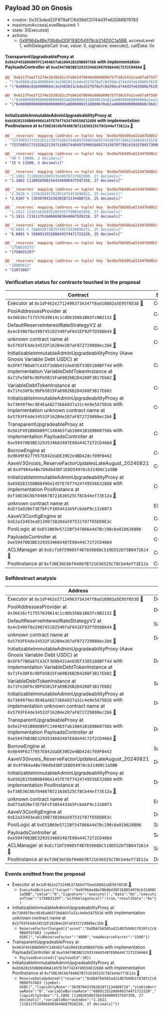 ## Payload 30 on Gnosis

- creator: 0x3Cbded22F878aFC8d39dCD744d3Fe62086B76193
- maximumAccessLevelRequired: 1
- state: 3(Executed)
- actions:
  - [0x9f964a4Be706dbd3DF1E8D54978cb314D0C1a5BB](https://gnosisscan.io/tx/0x9f964a4Be706dbd3DF1E8D54978cb314D0C1a5BB), accessLevel: 1, withDelegateCall: true, value: 0, signature: execute(), callData: 0x

#### TransparentUpgradeableProxy at `0x9A1F491B86D09fC1484b5fab10041B189B60756b` with implementation PayloadsController at `0xe59470B3BE3293534603487E00A44C72f2CD466d` [:ghost:](https://github.com/bgd-labs/aave-address-book  "GovernanceV3Gnosis.PAYLOADS_CONTROLLER")

```diff
@@ `0x6117fee2f1274e1b392d2c3fe842478040a980d896757f38cbfe2ceebfa9f55f` raw  @@
- "\"0x0068c81b490066dc3e2402013cbded22f878afc8d39dcd744d3fe62086b76193\""
+ "\"0x0068c81b490066dc3e2403013cbded22f878afc8d39dcd744d3fe62086b76193\""

@@ `0x6117fee2f1274e1b392d2c3fe842478040a980d896757f38cbfe2ceebfa9f560` raw  @@
- "\"0x000000000000000000093a80000001518000670a62a400000000000066e2ea12\""
+ "\"0x000000000000000000093a80000001518000670a62a400000000000068c96dc1\""

```
#### InitializableImmutableAdminUpgradeabilityProxy at `0xb50201558B00496A145fE76f7424749556E326D8` with implementation PoolInstance at `0xf30E36C6bf04067B721636525Cf8Cb44ef73E12a` [:ghost:](https://github.com/bgd-labs/aave-address-book  "AaveV3Gnosis.POOL")

```diff
@@ `_reserves` mapping (address => tuple) key `0xddafbb505ad214d7b80b1f830fccc89b60fb7a83`.configuration.data @@
- "7237005577332262213973186574460975990168927433879779862310039141574728227172"
+ "7237005577332262213973186574460975990168927433879779816193178957300849187172"

@@ `_reserves` mapping (address => tuple) key `0xddafbb505ad214d7b80b1f830fccc89b60fb7a83`.configuration.reserveFactor @@
- "40 % [4000, 2 decimals]"
+ "15 % [1500, 2 decimals]"

@@ `_reserves` mapping (address => tuple) key `0xddafbb505ad214d7b80b1f830fccc89b60fb7a83`.liquidityIndex @@
- "1.1002 [1100261200573549970717982000, 27 decimals]"
+ "1.1002 [1100265601564346006937547350, 27 decimals]"

@@ `_reserves` mapping (address => tuple) key `0xddafbb505ad214d7b80b1f830fccc89b60fb7a83`.currentLiquidityRate @@
- "2.5628 % [25628291762951473453690922, 25 decimals]"
+ "3.6307 % [36307043336302871134488724, 25 decimals]"

@@ `_reserves` mapping (address => tuple) key `0xddafbb505ad214d7b80b1f830fccc89b60fb7a83`.variableBorrowIndex @@
- "1.1611 [1161162683528555577998583469, 27 decimals]"
+ "1.1611 [1161175168666983644667928228, 27 decimals]"

@@ `_reserves` mapping (address => tuple) key `0xddafbb505ad214d7b80b1f830fccc89b60fb7a83`.currentVariableBorrowRate @@
- "6.8891 % [68891073825749273619898272, 25 decimals]"
+ "6.8891 % [68891355288849374471722220, 25 decimals]"

@@ `_reserves` mapping (address => tuple) key `0xddafbb505ad214d7b80b1f830fccc89b60fb7a83`.lastUpdateTimestamp @@
- "1758026375"
+ "1758031297"

@@ `_reserves` mapping (address => tuple) key `0xddafbb505ad214d7b80b1f830fccc89b60fb7a83`.accruedToTreasury @@
- "18009612"
+ "21071087"

```
### Verification status for contracts touched in the proposal

| Contract | Status |
|---------|------------|
| Executor at `0x1dF462e2712496373A347f8ad10802a5E95f053D` [:ghost:](https://github.com/bgd-labs/aave-address-book  "AaveV3Gnosis.ACL_ADMIN") | Contract |
| PoolAddressesProvider at `0x36616cf17557639614c1cdDb356b1B83fc0B2132` [:ghost:](https://github.com/bgd-labs/aave-address-book  "AaveV3Gnosis.POOL_ADDRESSES_PROVIDER") | Contract |
| DefaultReserveInterestRateStrategyV2 at `0x4cE496f0a390745102540faF041EF92FfD588b44` [:ghost:](https://github.com/bgd-labs/aave-address-book  "AaveV3Gnosis.ASSETS.WETH.INTEREST_RATE_STRATEGY") | Contract |
| unknown contract name at `0x5793FE4de34532F162B4e207aF872729880ec2b6` [:ghost:](https://github.com/bgd-labs/aave-address-book  "AaveV3Gnosis.POOL_CONFIGURATOR_IMPL") | Contract |
| InitializableImmutableAdminUpgradeabilityProxy (Aave Gnosis Variable Debt USDC) at `0x5F6f7B0a87CA3CF3d0b431Ae03EF3305180BFf4d` with implementation VariableDebtTokenInstance at `0x71Fe38F6c9DFb5B15Fa69B26B2D4208F3B17Eb02` [:ghost:](https://github.com/bgd-labs/aave-address-book  "AaveV3Gnosis.ASSETS.USDC.V_TOKEN") | Contract |
| VariableDebtTokenInstance at `0x71Fe38F6c9DFb5B15Fa69B26B2D4208F3B17Eb02` | Contract |
| InitializableImmutableAdminUpgradeabilityProxy at `0x7304979ec9E4EaA0273b6A037a31c4e9e5A75D16` with implementation unknown contract name at `0x5793FE4de34532F162B4e207aF872729880ec2b6` [:ghost:](https://github.com/bgd-labs/aave-address-book  "AaveV3Gnosis.POOL_CONFIGURATOR") | Contract |
| TransparentUpgradeableProxy at `0x9A1F491B86D09fC1484b5fab10041B189B60756b` with implementation PayloadsController at `0xe59470B3BE3293534603487E00A44C72f2CD466d` [:ghost:](https://github.com/bgd-labs/aave-address-book  "GovernanceV3Gnosis.PAYLOADS_CONTROLLER") | Contract |
| BorrowEngine at `0x9D49F0277957E842daDE39E2e4BD42dcf09F0442` | Contract |
| AaveV3Gnosis_ReserveFactorUpdatesLateAugust_20240821 at `0x9f964a4Be706dbd3DF1E8D54978cb314D0C1a5BB` | Contract |
| InitializableImmutableAdminUpgradeabilityProxy at `0xb50201558B00496A145fE76f7424749556E326D8` with implementation PoolInstance at `0xf30E36C6bf04067B721636525Cf8Cb44ef73E12a` [:ghost:](https://github.com/bgd-labs/aave-address-book  "AaveV3Gnosis.POOL") | Contract |
| unknown contract name at `0xD73a92Be73EfbFcF3854433A5FcbAbF9c1316073` | EOA |
| AaveV3ConfigEngine at `0xE2a33403eaD139873820da597531f07f65ED0E3c` | Contract |
| PoolLogic at `0xE51B69e5722Bf547866A4d7Bc190c6e81b626806` | Contract |
| PayloadsController at `0xe59470B3BE3293534603487E00A44C72f2CD466d` | Contract |
| ACLManager at `0xEc710f59005f48703908bC519D552Df5B8472614` [:ghost:](https://github.com/bgd-labs/aave-address-book  "AaveV3Gnosis.ACL_MANAGER") | Contract |
| PoolInstance at `0xf30E36C6bf04067B721636525Cf8Cb44ef73E12a` | Contract |

### Selfdestruct analysis

| Address | Result |
|---------|------------|
| Executor at `0x1dF462e2712496373A347f8ad10802a5E95f053D` [:ghost:](https://github.com/bgd-labs/aave-address-book  "AaveV3Gnosis.ACL_ADMIN") | DelegateCall |
| PoolAddressesProvider at `0x36616cf17557639614c1cdDb356b1B83fc0B2132` [:ghost:](https://github.com/bgd-labs/aave-address-book  "AaveV3Gnosis.POOL_ADDRESSES_PROVIDER") | DelegateCall |
| DefaultReserveInterestRateStrategyV2 at `0x4cE496f0a390745102540faF041EF92FfD588b44` [:ghost:](https://github.com/bgd-labs/aave-address-book  "AaveV3Gnosis.ASSETS.WETH.INTEREST_RATE_STRATEGY") | Safe |
| unknown contract name at `0x5793FE4de34532F162B4e207aF872729880ec2b6` [:ghost:](https://github.com/bgd-labs/aave-address-book  "AaveV3Gnosis.POOL_CONFIGURATOR_IMPL") | DelegateCall |
| InitializableImmutableAdminUpgradeabilityProxy (Aave Gnosis Variable Debt USDC) at `0x5F6f7B0a87CA3CF3d0b431Ae03EF3305180BFf4d` with implementation VariableDebtTokenInstance at `0x71Fe38F6c9DFb5B15Fa69B26B2D4208F3B17Eb02` [:ghost:](https://github.com/bgd-labs/aave-address-book  "AaveV3Gnosis.ASSETS.USDC.V_TOKEN") | DelegateCall |
| VariableDebtTokenInstance at `0x71Fe38F6c9DFb5B15Fa69B26B2D4208F3B17Eb02` | Safe |
| InitializableImmutableAdminUpgradeabilityProxy at `0x7304979ec9E4EaA0273b6A037a31c4e9e5A75D16` with implementation unknown contract name at `0x5793FE4de34532F162B4e207aF872729880ec2b6` [:ghost:](https://github.com/bgd-labs/aave-address-book  "AaveV3Gnosis.POOL_CONFIGURATOR") | DelegateCall |
| TransparentUpgradeableProxy at `0x9A1F491B86D09fC1484b5fab10041B189B60756b` with implementation PayloadsController at `0xe59470B3BE3293534603487E00A44C72f2CD466d` [:ghost:](https://github.com/bgd-labs/aave-address-book  "GovernanceV3Gnosis.PAYLOADS_CONTROLLER") | DelegateCall |
| BorrowEngine at `0x9D49F0277957E842daDE39E2e4BD42dcf09F0442` | Safe |
| AaveV3Gnosis_ReserveFactorUpdatesLateAugust_20240821 at `0x9f964a4Be706dbd3DF1E8D54978cb314D0C1a5BB` | DelegateCall |
| InitializableImmutableAdminUpgradeabilityProxy at `0xb50201558B00496A145fE76f7424749556E326D8` with implementation PoolInstance at `0xf30E36C6bf04067B721636525Cf8Cb44ef73E12a` [:ghost:](https://github.com/bgd-labs/aave-address-book  "AaveV3Gnosis.POOL") | DelegateCall |
| unknown contract name at `0xD73a92Be73EfbFcF3854433A5FcbAbF9c1316073` | Empty |
| AaveV3ConfigEngine at `0xE2a33403eaD139873820da597531f07f65ED0E3c` | DelegateCall |
| PoolLogic at `0xE51B69e5722Bf547866A4d7Bc190c6e81b626806` | Safe |
| PayloadsController at `0xe59470B3BE3293534603487E00A44C72f2CD466d` | Safe |
| ACLManager at `0xEc710f59005f48703908bC519D552Df5B8472614` [:ghost:](https://github.com/bgd-labs/aave-address-book  "AaveV3Gnosis.ACL_MANAGER") | Safe |
| PoolInstance at `0xf30E36C6bf04067B721636525Cf8Cb44ef73E12a` | DelegateCall |

### Events emitted from the proposal

- Executor at `0x1dF462e2712496373A347f8ad10802a5E95f053D` [:ghost:](https://github.com/bgd-labs/aave-address-book  "AaveV3Gnosis.ACL_ADMIN")
  - `ExecutedAction({"target":"0x9f964a4Be706dbd3DF1E8D54978cb314D0C1a5BB","value":"0","signature":"execute()","data":"0x","executionTime":"1758031297","withDelegatecall":true,"resultData":"0x"})`
- InitializableImmutableAdminUpgradeabilityProxy at `0x7304979ec9E4EaA0273b6A037a31c4e9e5A75D16` with implementation unknown contract name at `0x5793FE4de34532F162B4e207aF872729880ec2b6` [:ghost:](https://github.com/bgd-labs/aave-address-book  "AaveV3Gnosis.POOL_CONFIGURATOR")
  - `ReserveFactorChanged({"asset":"0xDDAfbb505ad214D7b80b1f830fcCc89B60fb7A83 (symbol: USDC)","oldReserveFactor":"4000","newReserveFactor":"1500"})`
- TransparentUpgradeableProxy at `0x9A1F491B86D09fC1484b5fab10041B189B60756b` with implementation PayloadsController at `0xe59470B3BE3293534603487E00A44C72f2CD466d` [:ghost:](https://github.com/bgd-labs/aave-address-book  "GovernanceV3Gnosis.PAYLOADS_CONTROLLER")
  - `PayloadExecuted({"payloadId":30})`
- InitializableImmutableAdminUpgradeabilityProxy at `0xb50201558B00496A145fE76f7424749556E326D8` with implementation PoolInstance at `0xf30E36C6bf04067B721636525Cf8Cb44ef73E12a` [:ghost:](https://github.com/bgd-labs/aave-address-book  "AaveV3Gnosis.POOL")
  - `ReserveDataUpdated({"reserve":"0xDDAfbb505ad214D7b80b1f830fcCc89B60fb7A83 (symbol: USDC)","liquidityRate":"36307043336302871134488724","stableBorrowRate":"0","variableBorrowRate":"68891355288849374471722220","liquidityIndex":"1.1002 [1100265601564346006937547350, 27 decimals]","variableBorrowIndex":"1.1611 [1161175168666983644667928228, 27 decimals]"})`
